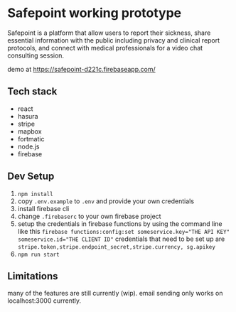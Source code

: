 # Safepoint working prototype

Safepoint is a platform that allow users to report their sickness, share essential information with the public including privacy and clinical report protocols, and connect with medical professionals for a video chat consulting session.

demo at https://safepoint-d221c.firebaseapp.com/

## Tech stack

- react
- hasura
- stripe
- mapbox
- fortmatic
- node.js
- firebase

## Dev Setup

1. `npm install`
2. copy `.env.example` to `.env` and provide your own credentials
3. install firebase cli
4. change `.firebaserc` to your own firebase project
5. setup the credentials in firebase functions by using the command line like this `firebase functions:config:set someservice.key="THE API KEY" someservice.id="THE CLIENT ID"` credentials that need to be set up are `stripe.token,stripe.endpoint_secret,stripe.currency, sg.apikey`
6. `npm run start`

## Limitations

many of the features are still currently (wip). email sending only works on localhost:3000 currently.
